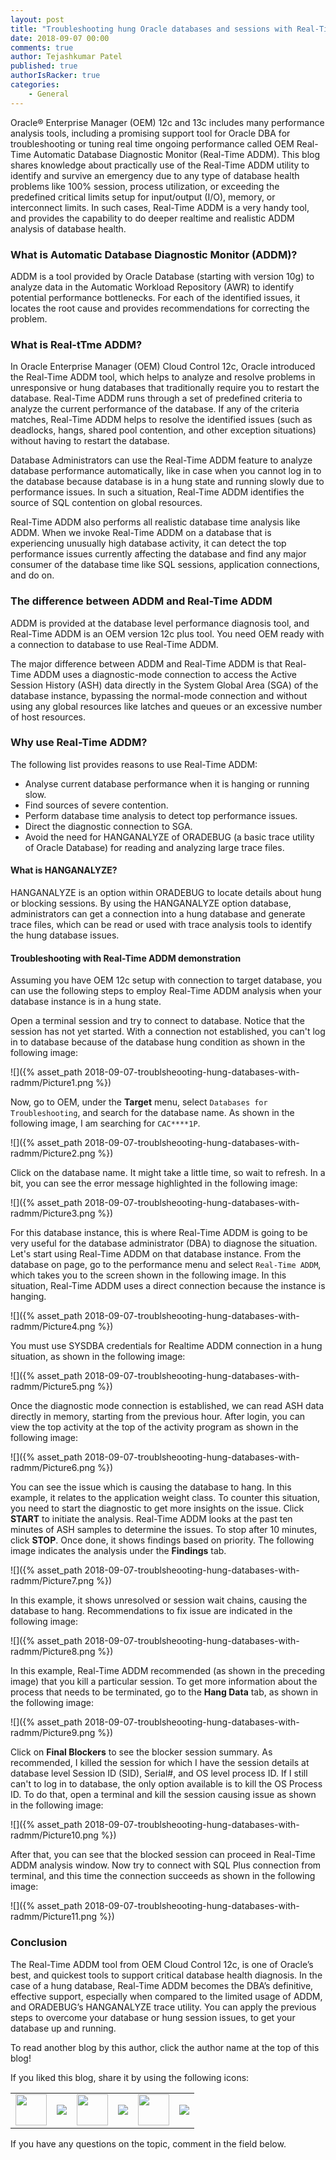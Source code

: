 ```yaml
---
layout: post
title: "Troubleshooting hung Oracle databases and sessions with Real-Time ADDM"
date: 2018-09-07 00:00
comments: true
author: Tejashkumar Patel
published: true
authorIsRacker: true
categories:
    - General
---
```


Oracle&reg; Enterprise Manager (OEM) 12c and 13c includes many performance
analysis tools, including a promising support tool for Oracle DBA for
troubleshooting or tuning real time ongoing performance called OEM Real-Time
Automatic Database Diagnostic Monitor (Real-Time ADDM). This blog shares
knowledge about practically use of the Real-Time ADDM utility to identify and
survive an emergency due to any type of database health problems like 100%
session, process utilization, or exceeding the predefined critical limits setup
for input/output (I/O), memory, or interconnect limits. In such cases, Real-Time
ADDM is a very handy tool, and provides the capability to do deeper realtime and
realistic ADDM analysis of database health.

<!-- more -->

### What is Automatic Database Diagnostic Monitor (ADDM)?

ADDM is a tool provided by Oracle Database (starting with version 10g) to
analyze data in the Automatic Workload Repository (AWR) to identify potential
performance bottlenecks. For each of the identified issues, it locates the root
cause and provides recommendations for correcting the problem.

### What is Real-tTme ADDM?

In Oracle Enterprise Manager (OEM) Cloud Control 12c, Oracle introduced the
Real-Time ADDM tool, which helps to analyze and resolve problems in unresponsive
or hung databases that traditionally require you to restart the database.
Real-Time ADDM runs through a set of predefined criteria to analyze the current
performance of the database. If any of the criteria matches, Real-Time ADDM
helps to resolve the identified issues (such as deadlocks, hangs, shared pool
contention, and other exception situations) without having to restart the database.

Database Administrators can use the Real-Time ADDM feature to analyze database
performance automatically, like in case when you cannot log in to the database
because database is in a hung state and running slowly due to performance issues.
In such a situation, Real-Time ADDM identifies the source of SQL contention on
global resources.

Real-Time ADDM also performs all realistic database time analysis like ADDM.
When we invoke Real-Time ADDM on a database that is experiencing unusually high
database activity, it can detect the top performance issues currently affecting
the database and find any major consumer of the database time like SQL sessions,
application connections, and do on.

### The difference between ADDM and Real-Time ADDM

ADDM is provided at the database level performance diagnosis tool, and Real-Time
ADDM is an OEM version 12c plus tool. You need OEM ready with a connection to
database to use Real-Time ADDM.

The major difference between ADDM and Real-Time ADDM is that Real-Time ADDM uses
a diagnostic-mode connection to access the Active Session History (ASH) data
directly in the System Global Area (SGA) of the database instance, bypassing the
normal-mode connection and without using any global resources like latches and
queues or an excessive number of host resources.

### Why use Real-Time ADDM?

The following list provides reasons to use Real-Time ADDM:

-	Analyse current database performance when it is hanging or running slow.
-	Find sources of severe contention.
-	Perform database time analysis to detect top performance issues.
-	Direct the diagnostic connection to SGA.
-	Avoid the need for HANGANALYZE of ORADEBUG (a basic trace utility of Oracle
   Database) for reading and analyzing large trace files.

#### What is HANGANALYZE?

HANGANALYZE is an option within ORADEBUG to locate details about hung or blocking
sessions. By using the HANGANALYZE option database, administrators can get a
connection into a hung database and generate trace files, which can be read or
used with trace analysis tools to identify the hung database issues.

#### Troubleshooting with Real-Time ADDM demonstration

Assuming you have OEM 12c setup with connection to target database, you can use
the following steps to employ Real-Time ADDM analysis when your database instance
is in a hung state.

Open a terminal session and try to connect to database. Notice that the session
has not yet started. With a connection not established, you can't log in to
database because of the database hung condition as shown in the following image:

![]({% asset_path 2018-09-07-troublsheooting-hung-databases-with-radmm/Picture1.png %})

Now, go to OEM, under the **Target** menu, select `Databases for Troubleshooting`,
and search for the database name. As shown in the following image, I am searching
for `CAC****1P`.

![]({% asset_path 2018-09-07-troublsheooting-hung-databases-with-radmm/Picture2.png %})

Click on the database name. It might take a little time, so wait to refresh. In
a bit, you can see the error message highlighted in the following image:

![]({% asset_path 2018-09-07-troublsheooting-hung-databases-with-radmm/Picture3.png %})

For this database instance, this is where Real-Time ADDM is going to be very
useful for the database administrator (DBA) to diagnose the situation. Let's
start using Real-Time ADDM on that database instance. From the database on page,
go to the performance menu and select `Real-Time ADDM`, which takes you to the
screen shown in the following image. In this situation, Real-Time ADDM uses a
direct connection because the instance is hanging.

![]({% asset_path 2018-09-07-troublsheooting-hung-databases-with-radmm/Picture4.png %})

You must use SYSDBA credentials for Realtime ADDM connection in a hung situation,
as shown in the following image:

![]({% asset_path 2018-09-07-troublsheooting-hung-databases-with-radmm/Picture5.png %})


Once the diagnostic mode connection is established, we can read ASH data directly
in memory, starting from the previous hour. After login, you can view the top
activity at the top of the activity program as shown in the following image:

![]({% asset_path 2018-09-07-troublsheooting-hung-databases-with-radmm/Picture6.png %})

You can see the issue which is causing the database to hang. In this example,
it relates to the application weight class. To counter this situation, you need
to start the diagnostic to get more insights on the issue. Click **START** to
initiate the analysis. Real-Time ADDM looks at the past ten minutes of ASH
samples to determine the issues. To stop after 10 minutes, click **STOP**. Once
done, it shows findings based on priority. The following image indicates the
analysis under the **Findings** tab.

![]({% asset_path 2018-09-07-troublsheooting-hung-databases-with-radmm/Picture7.png %})

In this example, it shows unresolved or session wait chains, causing the database
to hang. Recommendations to fix issue are indicated in the following image:

![]({% asset_path 2018-09-07-troublsheooting-hung-databases-with-radmm/Picture8.png %})

In this example, Real-Time ADDM recommended (as shown in the preceding image)
that you kill a particular session. To get more information about the process
that needs to be terminated, go to the **Hang Data** tab, as shown in the
following image:

![]({% asset_path 2018-09-07-troublsheooting-hung-databases-with-radmm/Picture9.png %})

Click on **Final Blockers** to see the blocker session summary. As recommended,
I killed the session for which I have the session details at database level
Session ID (SID), Serial#, and OS level process ID. If I still can't to log in
to database, the only option available is to kill the OS Process ID. To do that,
open a terminal and kill the session causing issue as shown in the following
image:

![]({% asset_path 2018-09-07-troublsheooting-hung-databases-with-radmm/Picture10.png %})

After that, you can see that the blocked session can proceed in Real-Time ADDM
analysis window. Now try to connect with SQL Plus connection from terminal, and
this time the connection succeeds as shown in the following image:

![]({% asset_path 2018-09-07-troublsheooting-hung-databases-with-radmm/Picture11.png %})

### Conclusion

The Real-Time ADDM tool from OEM Cloud Control 12c, is one of Oracle’s best,
and quickest tools to support critical database health diagnosis. In the case
of a hung database, Real-Time ADDM becomes the DBA’s definitive, effective
support, especially when compared to the limited usage of ADDM, and ORADEBUG’s
HANGANALYZE trace utility. You can apply the previous steps to overcome your
database or hung session issues, to get your database up and running.

To read another blog by this author, click the author name at the top of this
blog!

<table>
  <tr>If you liked this blog, share it by using the following icons:</tr>
  <tr>
   <td>
       <img src="{% asset_path line-tile.png %}" width=50 >
    </td>
    <td>
      <a href="https://twitter.com/home?status=https%3A//developer.rackspace.com/blog/applications-monitoring-creating-a-smoother-financial-close/">
        <img src="{% asset_path shareT.png %}">
      </a>
    </td>
    <td>
       <img src="{% asset_path line-tile.png %}" width=50 >
    </td>
    <td>
      <a href="https://www.facebook.com/sharer/sharer.php?u=https%3A//developer.rackspace.com/blog/applications-monitoring-creating-a-smoother-financial-close/">
        <img src="{% asset_path shareFB.png %}">
      </a>
    </td>
    <td>
       <img src="{% asset_path line-tile.png %}" width=50 >
    </td>
    <td>
      <a href="https://www.linkedin.com/shareArticle?mini=true&url=https%3A//developer.rackspace.com/blog/applications-monitoring-creating-a-smoother-financial-close&summary=&source=">
        <img src="{% asset_path shareL.png %}">
      </a>
    </td>
  </tr>
</table>

If you have any questions on the topic, comment in the field below.

